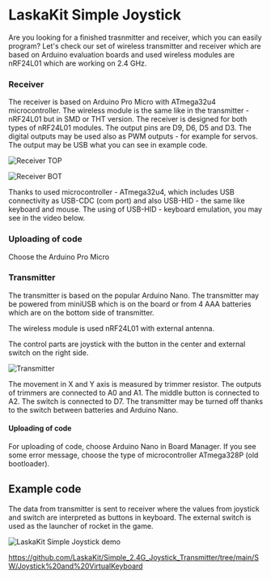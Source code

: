 # LaskaKit Simple Joystick
Are you looking for a finished trasnmitter and receiver, which you can easily program? Let's check our set of wireless transmitter and receiver which are based on Arduino evaluation boards and used wireless modules are nRF24L01 which are working on 2.4 GHz.

### Receiver
The receiver is based on Arduino Pro Micro with ATmega32u4 microcontroller. The wireless module is the same like in the transmitter - nRF24L01 but in SMD or THT version. The receiver is designed for both types of nRF24L01 modules. 
The output pins are D9, D6, D5 and D3. The digital outputs may be used also as PWM outputs - for example for servos.
The output may be USB what you can see in example code.

![Receiver TOP](https://github.com/LaskaKit/Simple_2.4G_Joystick_Transmitter/blob/main/img/joystickRX_top.jpg)

![Receiver BOT](https://github.com/LaskaKit/Simple_2.4G_Joystick_Transmitter/blob/main/img/joystickRX_bot.jpg)

Thanks to used microcontroller - ATmega32u4, which includes USB connectivity as USB-CDC (com port) and also USB-HID - the same like keyboard and mouse.
The using of USB-HID - keyboard emulation, you may see in the video below.

### Uploading of code
Choose the Arduino Pro Micro

### Transmitter
The transmitter is based on the popular Arduino Nano. The transmitter may be powered from miniUSB which is on the board or from 4 AAA batteries which are on the bottom side of transmitter. 

The wireless module is used nRF24L01 with external antenna.

The control parts are joystick with the button in the center and external switch on the right side.

![Transmitter](https://github.com/LaskaKit/Simple_2.4G_Joystick_Transmitter/blob/main/img/joystickTX_top.jpg)

The movement in X and Y axis is measured by trimmer resistor. The outputs of trimmers are connected to A0 and A1. The middle button is connected to A2.
The switch is connected to D7.
The transmitter may be turned off thanks to the switch between batteries and Arduino Nano.

#### Uploading of code
For uploading of code, choose Arduino Nano in Board Manager. If you see some error message, choose the type of microcontroller ATmega328P (old bootloader).

## Example code
The data from transmitter is sent to receiver where the values from joystick and switch are interpreted as buttons in keyboard.
The external switch is used as the launcher of rocket in the game.

![LaskaKit Simple Joystick demo](https://github.com/LaskaKit/Simple_2.4G_Joystick_Transmitter/blob/main/img/LaskaKit_Simple_joystick_demor.gif)

https://github.com/LaskaKit/Simple_2.4G_Joystick_Transmitter/tree/main/SW/Joystick%20and%20VirtualKeyboard
